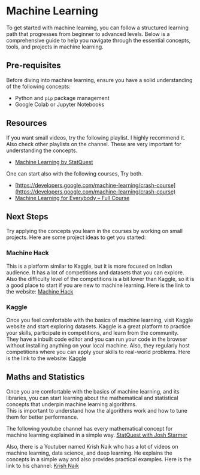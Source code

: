 # Machine Learning

To get started with machine learning, you can follow a structured learning path that progresses from beginner to advanced levels. Below is a comprehensive guide to help you navigate through the essential concepts, tools, and projects in machine learning.

## Pre-requisites

Before diving into machine learning, ensure you have a solid understanding of the following concepts:

- Python and `pip` package management
- Google Colab or Jupyter Notebooks

## Resources

If you want small videos, try the following playlist. I highly recommend it. Also check other playlists on the channel. These are very important for understanding the concepts.

- [Machine Learning by StatQuest](https://www.youtube.com/playlist?list=PLblh5JKOoLUICTaGLRoHQDuF_7q2GfuJF)

One can start also with the following courses, Try both.

- [https://developers.google.com/machine-learning/crash-course](https://developers.google.com/machine-learning/crash-course)
- [Machine Learning for Everybody – Full Course](https://www.youtube.com/watch?v=i_LwzRVP7bg&ab_channel=freeCodeCamp.org)

## Next Steps

Try applying the concepts you learn in the courses by working on small projects. Here are some project ideas to get you started:

### Machine Hack

This is a platform similar to Kaggle, but it is more focused on Indian audience. It has a lot of competitions and datasets that you can explore. Also the difficulty level of the competitions is a bit lower than Kaggle, so it is a good place to start if you are new to machine learning. Here is the link to the website: [Machine Hack](https://machinehack.com/)

### Kaggle

Once you feel comfortable with the basics of machine learning, visit Kaggle website and start exploring datasets. Kaggle is a great platform to practice your skills, participate in competitions, and learn from the community.  
They have a inbuilt code editor and you can run your code in the browser without installing anything on your local machine.
Also, they regularly host competitions where you can apply your skills to real-world problems. Here is the link to the website: [Kaggle](https://www.kaggle.com/)

## Maths and Statistics

Once you are comfortable with the basics of machine learning, and its libraries, you can start learning about the mathematical and statistical concepts that underpin machine learning algorithms.  
This is important to understand how the algorithms work and how to tune them for better performance.

The following youtube channel has every mathematical concept for machine learning explained in a simple way. [StatQuest with Josh Starmer](https://www.youtube.com/@statquest)

Also, there is a Youtuber named Krish Naik who has a lot of videos on machine learning, data science, and deep learning. He explains the concepts in a simple way and also provides practical examples. Here is the link to his channel: [Krish Naik](https://www.youtube.com/@krishnaik06)
